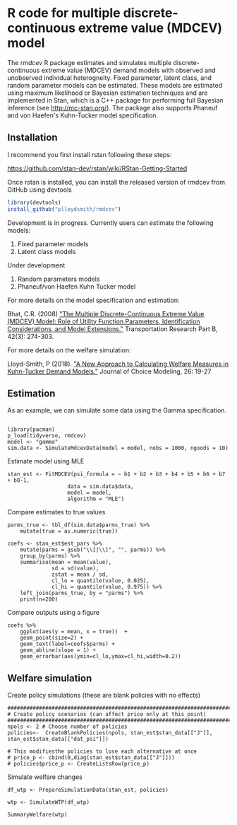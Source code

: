 
# R code for multiple discrete-continuous extreme value (MDCEV) model 

The _rmdcev_ R package estimates and simulates multiple discrete-continuous extreme value (MDCEV) demand models with observed and unobserved individual heterogneity. Fixed parameter, latent class, and random parameter models can be estimated. These models are estimated using maximum likelihood or Bayesian estimation techniques and are implemented in Stan, which is a C++ package for performing full Bayesian inference (see http://mc-stan.org/). The package also supports Phaneuf and von Haefen's Kuhn-Tucker model specification.

## Installation

I recommend you first install rstan following these steps:

https://github.com/stan-dev/rstan/wiki/RStan-Getting-Started

Once rstan is installed, you can install the released version of rmdcev from GitHub using devtools

``` r
library(devtools)
install_github("plloydsmith/rmdcev")
```

Development is in progress. Currently users can estimate the following models:

1. Fixed parameter models
2. Latent class models

Under development
1. Random parameters models
2. Phaneuf/von Haefen Kuhn Tucker model

For more details on the model specification and estimation:

Bhat, C.R. (2008) ["The Multiple Discrete-Continuous Extreme Value (MDCEV) Model: Role of Utility Function Parameters, Identification Considerations, and Model Extensions."](https://www.sciencedirect.com/science/article/pii/S0191261507000677) Transportation Research Part B, 42(3): 274-303. 

For more details on the welfare simulation:

Lloyd-Smith, P (2018). ["A New Approach to Calculating Welfare Measures in Kuhn-Tucker Demand Models."](https://www.sciencedirect.com/science/article/pii/S1755534517300994) Journal of Choice Modeling, 26: 19-27


## Estimation

As an example, we can simulate some data using the Gamma specification.

```{r} 

library(pacman)
p_load(tidyverse, rmdcev)
model <- "gamma"
sim.data <- SimulateMdcevData(model = model, nobs = 1000, ngoods = 10)
```

Estimate model using MLE
``` {r}
stan_est <- FitMDCEV(psi_formula = ~ b1 + b2 + b3 + b4 + b5 + b6 + b7 + b8-1,
				   data = sim.data$data,
				   model = model,
				   algorithm = "MLE")
```

Compare estimates to true values
``` {r}
parms_true <- tbl_df(sim.data$parms_true) %>%
	mutate(true = as.numeric(true))

coefs <- stan_est$est_pars %>%
	mutate(parms = gsub("\\[|\\]", "", parms)) %>%
	group_by(parms) %>%
	summarise(mean = mean(value),
			  sd = sd(value),
			  zstat = mean / sd,
			  cl_lo = quantile(value, 0.025),
			  cl_hi = quantile(value, 0.975)) %>%
	left_join(parms_true, by = "parms") %>%
	print(n=200)
```

Compare outputs using a figure
```{r} 
coefs %>%
	ggplot(aes(y = mean, x = true))  +
	geom_point(size=2) +
	geom_text(label=coefs$parms) +
	geom_abline(slope = 1) +
	geom_errorbar(aes(ymin=cl_lo,ymax=cl_hi,width=0.2))
```


## Welfare simulation

Create policy simulations (these are blank policies with no effects)
```{r}
###########################################################################
# Create policy scenarios (can affect price only at this point)
###########################################################################
npols <- 2 # Choose number of policies
policies<-	CreateBlankPolicies(npols, stan_est$stan_data[["J"]], stan_est$stan_data[["dat_psi"]])

# This modifiesthe policies to lose each alternative at once
# price_p <- cbind(0,diag(stan_est$stan_data[["J"]]))
# policies$price_p <- CreateListsRow(price_p)
```

Simulate welfare changes
```{r}
df_wtp <- PrepareSimulationData(stan_est, policies)

wtp <- SimulateWTP(df_wtp)

SummaryWelfare(wtp)
```
